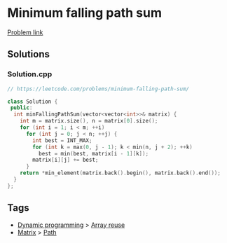 # Minimum falling path sum

[Problem link](https://leetcode.com/problems/minimum-falling-path-sum/)

## Solutions


### Solution.cpp
```cpp
// https://leetcode.com/problems/minimum-falling-path-sum/

class Solution {
 public:
  int minFallingPathSum(vector<vector<int>>& matrix) {
    int m = matrix.size(), n = matrix[0].size();
    for (int i = 1; i < m; ++i)
      for (int j = 0; j < n; ++j) {
        int best = INT_MAX;
        for (int k = max(0, j - 1); k < min(n, j + 2); ++k)
          best = min(best, matrix[i - 1][k]);
        matrix[i][j] += best;
      }
    return *min_element(matrix.back().begin(), matrix.back().end());
  }
};
```
## Tags

* [Dynamic programming](/README.md#Dynamic_programming) > [Array reuse](/README.md#Dynamic_programming-Array_reuse)
* [Matrix](/README.md#Matrix) > [Path](/README.md#Matrix-Path)
